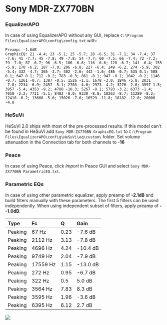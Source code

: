 # Sony MDR-ZX770BN

### EqualizerAPO
In case of using EqualizerAPO without any GUI, replace `C:\Program Files\EqualizerAPO\config\config.txt`
with:
```
Preamp: -1.6dB
GraphicEQ: 21 -4.4; 23 -5.1; 25 -5.7; 28 -6.5; 31 -7.1; 34 -7.4; 37 -7.6; 41 -7.7; 45 -7.8; 49 -7.8; 54 -7.7; 60 -7.5; 66 -7.4; 72 -7.2; 79 -7.0; 87 -6.7; 96 -6.5; 106 -6.6; 116 -6.6; 128 -6.7; 141 -6.4; 155 -5.9; 170 -6.2; 187 -7.0; 206 -6.8; 227 -6.4; 249 -6.2; 274 -5.9; 302 -5.4; 332 -4.7; 365 -3.7; 402 -2.6; 442 -1.6; 486 -0.7; 535 0.1; 588 0.1; 647 0.1; 712 -0.2; 783 -0.3; 861 -0.1; 947 -0.1; 1042 -0.2; 1146 -0.7; 1261 -0.7; 1387 -0.5; 1526 -1.1; 1678 -3.0; 1846 -5.8; 2031 -7.8; 2234 -6.9; 2457 -5.1; 2703 -4.0; 2973 -4.2; 3270 -2.6; 3597 1.5; 3957 -5.4; 4353 -9.2; 4788 -10.3; 5267 -8.1; 5793 -3.2; 6373 -1.4; 7010 -2.2; 7711 -5.1; 8482 -8.0; 9330 -8.8; 10263 -8.7; 11289 -8.2; 12418 -6.2; 13660 -5.0; 15026 -7.6; 16529 -11.8; 18182 -12.0; 20000 -4.8
```

### HeSuVi
HeSuVi 2.0 ships with most of the pre-processed results. If this model can't be found in HeSuVi add
`Sony MDR-ZX770BN GraphicEQ.txt` to `C:\Program Files\EqualizerAPO\config\HeSuVi\eq\custom\` folder.
Set volume attenuation in the Connection tab for both channels to **-16**

### Peace
In case of using Peace, click *Import* in Peace GUI and select `Sony MDR-ZX770BN ParametricEQ.txt`.

### Parametric EQs
In case of using other parametric equalizer, apply preamp of **-2.1dB** and build filters manually
with these parameters. The first 5 filters can be used independently.
When using independent subset of filters, apply preamp of **--1.0dB**.

| Type    | Fc       |    Q | Gain     |
|:--------|:---------|:-----|:---------|
| Peaking | 67 Hz    | 0.23 | -7.6 dB  |
| Peaking | 2112 Hz  | 3.13 | -7.8 dB  |
| Peaking | 4696 Hz  | 4.24 | -10.4 dB |
| Peaking | 9749 Hz  | 2.04 | -7.9 dB  |
| Peaking | 17559 Hz | 1.15 | -13.0 dB |
| Peaking | 272 Hz   | 0.95 | -6.7 dB  |
| Peaking | 322 Hz   | 0.5  | 5.0 dB   |
| Peaking | 3564 Hz  | 7.83 | 8.3 dB   |
| Peaking | 3595 Hz  | 1.96 | -3.6 dB  |
| Peaking | 6395 Hz  | 6.12 | 2.7 dB   |

![](https://raw.githubusercontent.com/jaakkopasanen/AutoEq/master/results/rtings/avg/Sony%20MDR-ZX770BN/Sony%20MDR-ZX770BN.png)